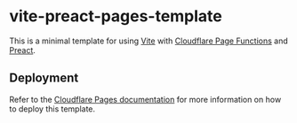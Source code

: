 # vite-preact-pages-template

This is a minimal template for using [Vite](https://vitejs.dev/) with [Cloudflare Page Functions](https://developers.cloudflare.com/pages/platform/functions/) and [Preact](https://preactjs.com/).

## Deployment

Refer to the [Cloudflare Pages documentation](https://developers.cloudflare.com/pages/framework-guides/deploy-a-vite3-project/) for more information on how to deploy this template.

